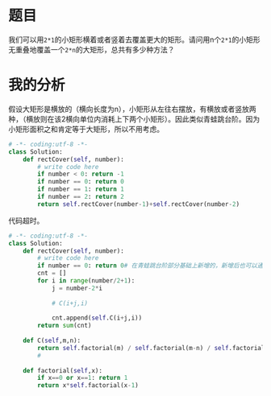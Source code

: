 # 题目

我们可以用`2*1`的小矩形横着或者竖着去覆盖更大的矩形。请问用n个`2*1`的小矩形无重叠地覆盖一个`2*n`的大矩形，总共有多少种方法？

# 我的分析
假设大矩形是横放的（横向长度为n），小矩形从左往右摆放，有横放或者竖放两种，（横放则在该2横向单位内消耗上下两个小矩形）。因此类似青蛙跳台阶。因为小矩形面积之和肯定等于大矩形，所以不用考虑。

```python
# -*- coding:utf-8 -*-
class Solution:
    def rectCover(self, number):
        # write code here
        if number < 0: return -1
        if number == 0: return 0
        if number == 1: return 1
        if number == 2: return 2
        return self.rectCover(number-1)+self.rectCover(number-2)
```
代码超时。

```python
# -*- coding:utf-8 -*-
class Solution:
    def rectCover(self, number):
        # write code here
        if number == 0: return 0# 在青蛙跳台阶部分基础上新增的，新增后也可以通过青蛙跳台阶跳法
        cnt = []
        for i in range(number/2+1):
            j = number-2*i
        
            # C(i+j,i)
        
            cnt.append(self.C(i+j,i))
        return sum(cnt)
    
    def C(self,m,n):
        return self.factorial(m) / self.factorial(m-n) / self.factorial(n)
        #
    
    def factorial(self,x):
        if x==0 or x==1: return 1
        return x*self.factorial(x-1)
```